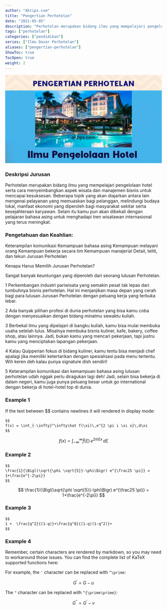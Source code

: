 ```yaml
---
author: "Aktips.com"
title: "Pengertian Perhotelan"
date: "2021-05-05"
description: "Perhotelan merupakan bidang ilmu yang mempelajari pengelolaan hotel serta cara menyeimbangkan aspek wisata dan manajemen bisnis untuk mencapai kesuksesan."
tags: ["perhotelan"]
categories: ["pendidikan"]
series: ["Ilmu Dasar Perhotelan"]
aliases: ["pengertian-perhotelan"]
ShowToc: true
TocOpen: true
weight: 2
---
```

![Pengertian Perhotelan](/static/img/pengertian-perhotelan.jpg)
### Deskripsi Jurusan


Perhotelan merupakan bidang ilmu yang mempelajari pengelolaan hotel serta cara menyeimbangkan aspek wisata dan manajemen bisnis untuk mencapai kesuksesan. Beberapa topik yang akan diajarkan antara lain mengenai pelayanan yang memuaskan bagi pelanggan, melindungi budaya lokal, manfaat ekonomi yang diperoleh bagi masyarakat sekitar serta kesejahteraan karyawan. Selain itu kamu pun akan dibekali dengan pelajaran bahasa asing untuk menghadapi tren wisatawan internasional yang terus meningkat.





<!--more-->
### Pengetahuan dan Keahlian:

Keterampilan komunikasi
Kemampuan bahasa asing
Kemampuan melayani orang
Kemampuan bekerja secara tim
Kemampuan manajerial
Detail, teliti, dan tekun
Jurusan Perhotelan

Kenapa Harus Memilih Jurusan Perhotelan?

Sangat banyak keuntungan yang diperoleh dari seorang lulusan Perhotelan.

1
Perkembangan industri pariwisata yang semakin pesat tak lepas dari tumbuhnya bisnis perhotelan. Hal ini menjanjikan masa depan yang cerah bagi para lulusan Jurusan Perhotelan dengan peluang kerja yang terbuka lebar.

2
Ada banyak pilihan profesi di dunia perhotelan yang bisa kamu coba dengan menyesuaikan dengan bidang minatmu sewaktu kuliah.

3
Berbekal ilmu yang dipelajari di bangku kuliah, kamu bisa mulai membuka usaha setelah lulus. Misalnya membuka bisnis kuliner, kafe, bakery, coffee shop, atau lainnya. Jadi, bukan kamu yang mencari pekerjaan, tapi justru kamu yang menciptakan lapangan pekerjaan.

4
Kalau Quipperian fokus di bidang kuliner, kamu tentu bisa menjadi chef apalagi jika memiliki ketertarikan dengan spesialisasi pada menu tertentu. Wih keren deh kalau punya signature dish sendiri!

5
Keterampilan komunikasi dan kemampuan bahasa asing lulusan perhotelan udah nggak perlu diragukan lagi deh! Jadi, selain bisa bekerja di dalam negeri, kamu juga punya peluang besar untuk go international dengan bekerja di hotel-hotel top di dunia.




### Example 1

If the text between $$ contains newlines it will rendered in display mode:
```
$$
f(x) = \int_{-\infty}^\infty\hat f(\xi)\,e^{2 \pi i \xi x}\,d\xi
$$
```
$$
f(x) = \int_{-\infty}^\infty\hat f(\xi)\,e^{2 \pi i \xi x}\,d\xi
$$


### Example 2
```
$$
\frac{1}{\Bigl(\sqrt{\phi \sqrt{5}}-\phi\Bigr) e^{\frac25 \pi}} = 1+\frac{e^{-2\pi}} 
$$
```
$$
\frac{1}{\Bigl(\sqrt{\phi \sqrt{5}}-\phi\Bigr) e^{\frac25 \pi}} = 1+\frac{e^{-2\pi}} 
$$


### Example 3
```
$$
1 +  \frac{q^2}{(1-q)}+\frac{q^6}{(1-q)(1-q^2)}+
$$
```


### Example 4

Remember, certain characters are rendered by markdown, so you may need to workaround those issues. You can find the complete list of KaTeX supported functions here:

For example, the `'` character can  be replaced with `^\prime`:

$$
G^\prime = G - u
$$

The `"` character can  be replaced with `^{\prime\prime}`:

$$
G^{\prime\prime} = G^\prime - v
$$
